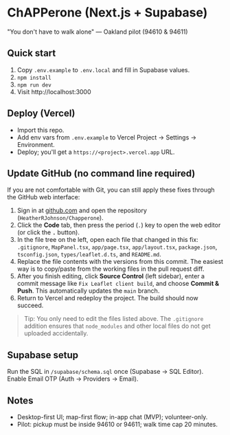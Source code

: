 # ChAPPerone (Next.js + Supabase)

"You don't have to walk alone" — Oakland pilot (94610 & 94611)

## Quick start
1. Copy `.env.example` to `.env.local` and fill in Supabase values.
2. `npm install`
3. `npm run dev`
4. Visit http://localhost:3000

## Deploy (Vercel)
- Import this repo.
- Add env vars from `.env.example` to Vercel Project → Settings → Environment.
- Deploy; you'll get a `https://<project>.vercel.app` URL.

## Update GitHub (no command line required)
If you are not comfortable with Git, you can still apply these fixes through the GitHub web interface:

1. Sign in at [github.com](https://github.com) and open the repository (`HeatherRJohnson/Chapperone`).
2. Click the **Code** tab, then press the period (`.`) key to open the web editor (or click the **`.`** button).
3. In the file tree on the left, open each file that changed in this fix: `.gitignore`, `MapPanel.tsx`, `app/page.tsx`, `app/layout.tsx`, `package.json`, `tsconfig.json`, `types/leaflet.d.ts`, and `README.md`.
4. Replace the file contents with the versions from this commit. The easiest way is to copy/paste from the working files in the pull request diff.
5. After you finish editing, click **Source Control** (left sidebar), enter a commit message like `Fix Leaflet client build`, and choose **Commit & Push**. This automatically updates the `main` branch.
6. Return to Vercel and redeploy the project. The build should now succeed.

> Tip: You only need to edit the files listed above. The `.gitignore` addition ensures that `node_modules` and other local files do not get uploaded accidentally.

## Supabase setup
Run the SQL in `/supabase/schema.sql` once (Supabase → SQL Editor). Enable Email OTP (Auth → Providers → Email).

## Notes
- Desktop-first UI; map-first flow; in-app chat (MVP); volunteer-only.
- Pilot: pickup must be inside 94610 or 94611; walk time cap 20 minutes.
